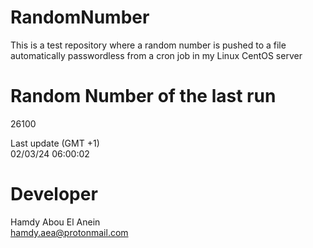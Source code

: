 # RandomNumber    
This is a test repository where a random number is pushed to a file automatically passwordless from a cron job in my Linux CentOS server    
# Random Number of the last run   
26100
      
Last update (GMT +1)    
02/03/24 06:00:02
# Developer    
Hamdy Abou El Anein   
hamdy.aea@protonmail.com
